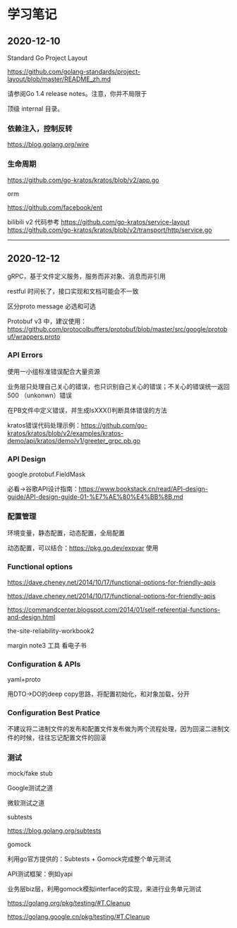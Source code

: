 # 学习笔记

## 2020-12-10

Standard Go Project Layout

https://github.com/golang-standards/project-layout/blob/master/README_zh.md

请参阅Go 1.4 release notes。注意，你并不局限于

顶级 internal 目录。

### 依赖注入，控制反转

https://blog.golang.org/wire

### 生命周期

https://github.com/go-kratos/kratos/blob/v2/app.go

orm

https://github.com/facebook/ent

bilibili v2 代码参考
https://github.com/go-kratos/service-layout
https://github.com/go-kratos/kratos/blob/v2/transport/http/service.go

---------------------------------------------------------------------------------------------------

## 2020-12-12

gRPC，基于文件定义服务，服务而非对象、消息而非引用

restful 时间长了，接口实现和文档可能会不一致

区分proto message 必选和可选

Protobuf v3 中，建议使用：https://github.com/protocolbuffers/protobuf/blob/master/src/google/protobuf/wrappers.proto

### API Errors

使用一小组标准错误配合大量资源

业务层只处理自己关心的错误，也只识别自己关心的错误；不关心的错误统一返回 500 （unkonwn）错误

在PB文件中定义错误，并生成IsXXX()判断具体错误的方法

kratos错误代码处理示例：https://github.com/go-kratos/kratos/blob/v2/examples/kratos-demo/api/kratos/demo/v1/greeter_grpc.pb.go

### API Design

google.protobuf.FieldMask

必看->谷歌API设计指南：https://www.bookstack.cn/read/API-design-guide/API-design-guide-01-%E7%AE%80%E4%BB%8B.md

### 配置管理

环境变量，静态配置，动态配置，全局配置

动态配置，可以结合：https://pkg.go.dev/expvar 使用

### Functional options

https://dave.cheney.net/2014/10/17/functional-options-for-friendly-apis

https://dave.cheney.net/2014/10/17/functional-options-for-friendly-apis

https://commandcenter.blogspot.com/2014/01/self-referential-functions-and-design.html

the-site-reliability-workbook2

margin note3 工具 看电子书

### Configuration & APIs

yaml+proto

用DTO->DO的deep copy思路，将配置初始化，和对象加载，分开

### Configuration Best Pratice

不建议将二进制文件的发布和配置文件发布做为两个流程处理，因为回滚二进制文件的时候，往往忘记配置文件的回滚

### 测试

mock/fake stub

Google测试之道

微软测试之道

subtests

https://blog.golang.org/subtests

gomock

利用go官方提供的：Subtests + Gomock完成整个单元测试

API测试框架：例如yapi

业务层biz层，利用gomock模拟interface的实现，来进行业务单元测试

https://golang.org/pkg/testing/#T.Cleanup

https://golang.google.cn/pkg/testing/#T.Cleanup